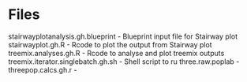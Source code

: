 # Files #
  stairwayplotanalysis.gh.blueprint - Blueprint input file for Stairway plot
  stairwayplot.gh.R - Rcode to plot the output from Stairway plot
  treemix.analyses.gh.R - Rcode to analyse and plot treemix outputs 
  treemix.iterator.singlebatch.gh.sh - Shell script to ru
  three.raw.poplab - 
  threepop.calcs.gh.r - 
  
